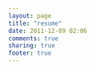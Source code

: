 ```yaml
---
layout: page
title: "resume"
date: 2011-12-09 02:06
comments: true
sharing: true
footer: true
---
```

